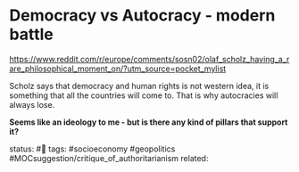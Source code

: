 # Democracy vs Autocracy - modern battle


https://www.reddit.com/r/europe/comments/sosn02/olaf_scholz_having_a_rare_philosophical_moment_on/?utm_source=pocket_mylist

Scholz says that democracy and human rights is not western idea, it is something that all the countries will come to. That is why autocracies will always lose.

**Seems like an ideology to me - but is there any kind of pillars that support it?**



status: #🌱
tags: #socioeconomy #geopolitics #MOCsuggestion/critique_of_authoritarianism 
related: 